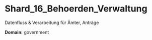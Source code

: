 # Shard_16_Behoerden_Verwaltung

Datenfluss & Verarbeitung für Ämter, Anträge

**Domain:** government
